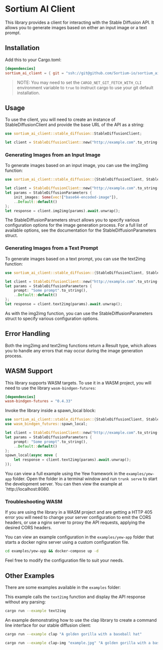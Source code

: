 # Sortium AI Client

This library provides a client for interacting with the Stable Diffusion API. It allows you to generate images based on either an input image or a text prompt.

## Installation

Add this to your Cargo.toml:

```toml
[dependencies]
sortium_ai_client = { git = "ssh://git@github.com/Sortium-io/sortium_ai_client.git", branch = "develop" }
```

> NOTE: You may need to set the `CARGO_NET_GIT_FETCH_WITH_CLI` environment variable to `true` to instruct cargo to use your git default installation.

## Usage

To use the client, you will need to create an instance of StableDiffusionClient and provide the base URL of the API as a string:

```rust
use sortium_ai_client::stable_diffusion::StableDiffusionClient;

let client = StableDiffusionClient::new("http://example.com".to_string());
```

### Generating Images from an Input Image

To generate images based on an input image, you can use the img2img function:

```rust
use sortium_ai_client::stable_diffusion::{StableDiffusionClient, StableDiffusionParameters};

let client = StableDiffusionClient::new("http://example.com".to_string());
let params = StableDiffusionParameters {
    init_images: Some(vec!["base64-encoded-image"]),
    ..Default::default()
};
let response = client.img2img(params).await.unwrap();
```

The StableDiffusionParameters struct allows you to specify various configuration options for the image generation process. For a full list of available options, see the documentation for the StableDiffusionParameters struct.

### Generating Images from a Text Prompt

To generate images based on a text prompt, you can use the text2img function:

```rust
use sortium_ai_client::stable_diffusion::{StableDiffusionClient, StableDiffusionParameters};

let client = StableDiffusionClient::new("http://example.com".to_string());
let params = StableDiffusionParameters {
    prompt: "Some prompt".to_string(),
    ..Default::default()
};
let response = client.text2img(params).await.unwrap();
```

As with the img2img function, you can use the StableDiffusionParameters struct to specify various configuration options.

## Error Handling

Both the img2img and text2img functions return a Result type, which allows you to handle any errors that may occur during the image generation process.

## WASM Support

This library supports WASM targets. To use it in a WASM project, you will need to use the library `wasm-bindgen-futures`:

```toml
[dependencies]
wasm-bindgen-futures = "0.4.33"
```

Invoke the library inside a spawn_local block:

```rust
use sortium_ai_client::stable_diffusion::{StableDiffusionClient, StableDiffusionParameters};
use wasm_bindgen_futures::spawn_local;

let client = StableDiffusionClient::new("http://example.com".to_string());
let params = StableDiffusionParameters {
    prompt: "Some prompt".to_string(),
    ..Default::default()
};
spawn_local(async move {
    let response = client.text2img(params).await.unwrap();
});
```

You can view a full example using the Yew framework in the `examples/yew-app` folder. Open the folder in a terminal window and run `trunk serve` to start the development server. You can then view the example at `http://localhost:8080.

### Troubleshooting WASM

If you are using the library in a WASM project and are getting a HTTP 405 error you will need to change your server configuration to emit the CORS headers, or use a nginx server to proxy the API requests, applying the desired CORS headers.

You can view an example configuration in the `examples/yew-app` folder that starts a docker nginx server using a custom configuration file.

```bash
cd examples/yew-app && docker-compose up -d
```

Feel free to modify the configuration file to suit your needs.

## Other Examples

There are some examples available in the `examples` folder:


This example calls the `text2img` function and display the API response without any parsing:

```bash
cargo run --example text2img
```

An example demonstrating how to use the clap library to create a command line interface for our stable diffusion client:

```bash
cargo run --example clap "A golden gorilla with a baseball hat"
```

```bash
cargo run --example clap-img "example.jpg" "A golden gorilla with a baseball hat"
```